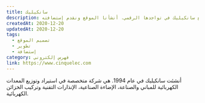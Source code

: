 ```yaml
---
title: سانكيليك
description: تعاونت يونيفارواب مع سانكيليك في تواجدها الرقمي. أنشأنا الموقع ونقدم إستضافته.
createdAt: 2020-12-20
updatedAt: 2020-12-20
tags:
  - تصميم الموقع
  - تطوير
  - إستضافة
category: فهرس إلكتروني
link: https://www.cinquelec.com
---
```


أنشئت سانكيليك في عام 1994. هي شركة متخصصة في استيراد وتوزيع المعدات الكهربائية للمباني والصناعة، الإضاءة الصناعية، الإنذارات التقنية وتركيب الخزائن الكهربائية.
